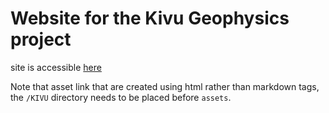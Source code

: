 # Website for the Kivu Geophysics project

site is accessible [here](https://avnewman.github.io/KIVU)

Note that asset link that are created using html rather than markdown tags, the `/KIVU` directory needs to be placed before `assets`.
